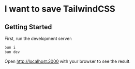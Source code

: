 # I want to save TailwindCSS

## Getting Started

First, run the development server:

```bash
bun i
bun dev
```

Open [http://localhost:3000](http://localhost:3000) with your browser to see the result.
